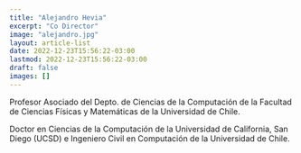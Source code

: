 ```yaml
---
title: "Alejandro Hevia"
excerpt: "Co Director"
image: "alejandro.jpg"
layout: article-list
date: 2022-12-23T15:56:22-03:00
lastmod: 2022-12-23T15:56:22-03:00
draft: false
images: []
---
```


Profesor Asociado del Depto. de Ciencias de la Computación de la Facultad de Ciencias Físicas y Matemáticas de la Universidad de Chile.

Doctor en Ciencias de la Computación de la Universidad de California, San Diego (UCSD) e Ingeniero Civil en Computación de la Universidad de Chile.
